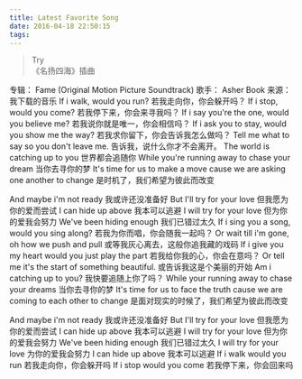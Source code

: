 ```yaml
---
title: Latest Favorite Song
date: 2016-04-18 22:50:15
tags:
---
```

>Try  
《名扬四海》插曲

专辑： Fame (Original Motion Picture Soundtrack)
歌手： Asher Book
来源： 我下载的音乐
If i walk, would you run? 
若我走向你，你会躲开吗？
If i stop, would you come? 
若我停下来，你会来寻我吗？
If i say you're the one, would you believe me? 
若我说你就是唯一，你会相信吗？
If i ask you to stay, would you show me the way? 
若我求你留下，你会告诉我怎么做吗？
Tell me what to say so you don't leave me. 
告诉我，说什么你才不会离开。
The world is catching up to you 
世界都会追随你
While you're running away to chase your dream 
当你去寻你的梦
It's time for us to make a move cause we are asking one another to change 
是时机了，我们希望为彼此而改变
 
And maybe i'm not ready 
我或许还没准备好
But I'll try for your love 
但我愿为你的爱而尝试
I can hide up above 
我本可以逃避
I will try for your love 
但为你的爱我会努力
We've been hiding enough 
我们已错过太久
If i sing you a song, would you sing along? 
若我为你而唱，你会随我一起吗？
Or wait till i'm gone, oh how we push and pull 
或等我灰心离去，这般你追我藏的戏码
If i give you my heart would you just play the part 
若我给你我的心，你会在意吗？
Or tell me it's the start of something beautiful. 
或告诉我这是个美丽的开始
Am i catching up to you? 
我快要追随上你了吗？
While your running away to chase your dreams 
当你去寻你的梦
It's time for us to face the truth cause we are coming to each other to change 
是面对现实的时候了，我们希望为彼此而改变
 
And maybe i'm not ready 
我或许还没准备好
But I'll try for your love 
但我愿为你的爱而尝试
I can hide up above 
我本可以逃避
I will try for your love 
但为你的爱我会努力
We've been hiding enough 
我们已错过太久
I will try for your love 
为你的爱我会努力
I can hide up above 
我本可以逃避
If i walk would you run 
若我走向你，你会躲开吗
If i stop would you come 
若我停下来，你会回来吗
